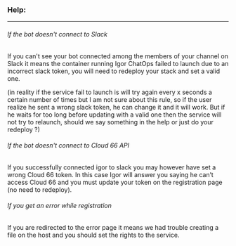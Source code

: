 ### Help:
__________________________________________________________________


###### If the bot doesn't connect to Slack


If you can't see your bot connected among the members of your channel on Slack it means the container running Igor ChatOps failed to launch due to an incorrect slack token, you will need to redeploy your stack and set a valid one.


(in reality if the service fail to launch is will try again every x seconds a certain number of times but I am not sure about this rule, so if the user realize he sent a wrong slack token, he can change it and it will work. But if he waits for too long before updating with a valid one then the service will not try to relaunch, should we say something in the help or just do your redeploy ?)




###### If the bot doesn't connect to Cloud 66 API


If you successfully connected igor to slack you may however have set a wrong Cloud 66 token. In this case Igor will answer you saying he can’t access Cloud 66 and you must update your token on the registration page  (no need to redeploy).




###### If you get an error while registration


If you are redirected to the error page it means we had trouble creating a file on the host and you should set the rights to the service.
